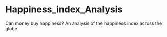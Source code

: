 # Happiness_index_Analysis
Can money buy happiness? An analysis of the happiness index across the globe 
